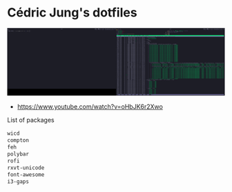 # Cédric Jung's dotfiles

![Demo](demo.png)

* https://www.youtube.com/watch?v=oHbJK6r2Xwo


List of packages
```
wicd
compton
feh
polybar
rofi
rxvt-unicode
font-awesome
i3-gaps
```